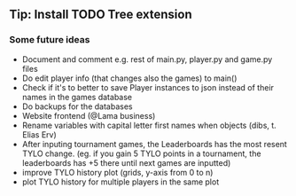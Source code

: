 ## Tip: Install TODO Tree extension

### Some future ideas

- Document and comment e.g. rest of main.py, player.py and game.py files
- Do edit player info (that changes also the games) to main()
- Check if it's to better to save Player instances to json instead of their names in the games database
- Do backups for the databases
- Website frontend (@Lama business)
- Rename variables with capital letter first names when objects (dibs, t. Elias Erv)
- After inputing tournament games, the Leaderboards has the most resent TYLO change. (eg. if you gain 5 TYLO points in a tournament, the leaderboards has +5 there until next games are inputted)
- improve TYLO history plot (grids, y-axis from 0 to n)
- plot TYLO history for multiple players in the same plot
